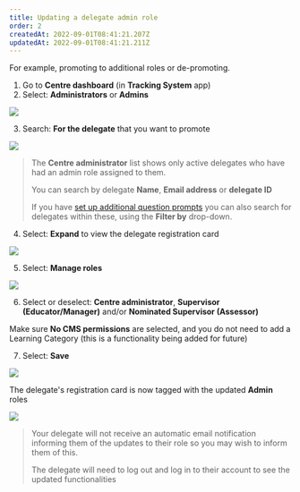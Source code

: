 ```yaml
---
title: Updating a delegate admin role
order: 2
createdAt: 2022-09-01T08:41:21.207Z
updatedAt: 2022-09-01T08:41:21.211Z
---
```

For example, promoting to additional roles or de-promoting.

1. Go to **Centre dashboard** (in **Tracking System** app) 
2. Select: **Administrators** or **Admins**​

![](/img/cm-5-08-Updating.jpg)

3. Search: **For the delegate** that you want to promote​

![](/img/cm-5-09-Updating.jpg)

> The **Centre administrator** list shows only active delegates who have had an admin role assigned to them.  ​
>
> You can search by delegate ​**Name**, **Email address** or **delegate ID​**
>
> If you have [set up additional question prompts](/user-guide/centremanager/02-centre-management/configuring-centre-details/managing-registration-prompts) you can also search for delegates within these, using the **Filter by** drop-down.​

4. Select: **Expand** to view the delegate registration card​

![](/img/cm-5-10-Updating.jpg)

5. Select: **Manage roles​**

![](/img/cm-5-11-Updating.jpg)

6. Select or deselect: **Centre administrator**, **Supervisor (Educator/Manager)** and/or **Nominated Supervisor (Assessor)**

Make sure **No CMS permissions** are selected, and you do not need to add a Learning Category (this is a functionality being added for future)​

7. Select: **Save**​

![](/img/cm-5-12-Updating.jpg)

The delegate's registration card is now tagged with the updated **Admin** roles ​

![](/img/cm-5-13-Updating.jpg)

> Your delegate will not receive an automatic email notification informing them of the updates to their role so you may wish to inform them of this. 
>
> The delegate will need to log out and log in to their account to see the updated functionalities​​